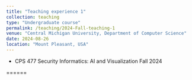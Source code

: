 ```yaml
---
title: "Teaching experience 1"
collection: teaching
type: "Undergraduate course"
permalink: /teaching/2024-Fall-teaching-1
venue: "Central Michigan University, Department of Computer Science"
date: 2024-08-26
location: "Mount Pleasant, USA"
---
```


* CPS 477  Security Informatics: AI and Visualization Fall 2024
<!-- * CPS 475  Software, Database, and Operating System Security Spring 2025 -->
======

